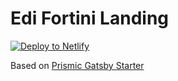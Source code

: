 # Edi Fortini Landing

[![Deploy to Netlify](https://www.netlify.com/img/deploy/button.svg)](https://app.netlify.com/start/deploy?repository=https://github.com/shadowmaru/edifortini-landing)

Based on [Prismic Gatsby Starter](https://github.com/LekoArts/gatsby-starter-prismic)